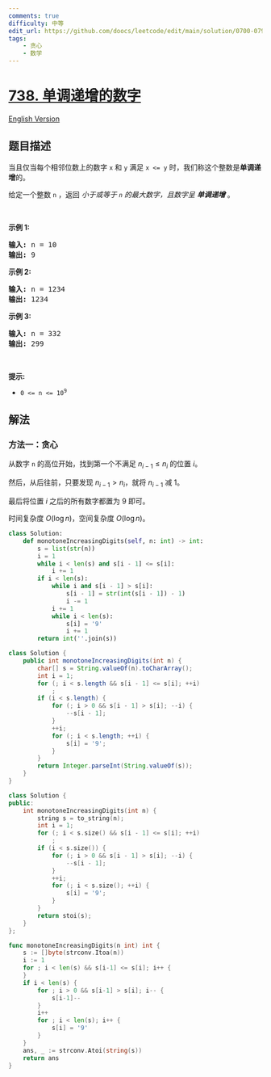 ```yaml
---
comments: true
difficulty: 中等
edit_url: https://github.com/doocs/leetcode/edit/main/solution/0700-0799/0738.Monotone%20Increasing%20Digits/README.md
tags:
    - 贪心
    - 数学
---
```


# [738. 单调递增的数字](https://leetcode.cn/problems/monotone-increasing-digits)

[English Version](/solution/0700-0799/0738.Monotone%20Increasing%20Digits/README_EN.md)

## 题目描述

<!-- 这里写题目描述 -->

<p>当且仅当每个相邻位数上的数字&nbsp;<code>x</code>&nbsp;和&nbsp;<code>y</code>&nbsp;满足&nbsp;<code>x &lt;= y</code>&nbsp;时，我们称这个整数是<strong>单调递增</strong>的。</p>

<p>给定一个整数 <code>n</code> ，返回 <em>小于或等于 <code>n</code> 的最大数字，且数字呈 <strong>单调递增</strong></em> 。</p>

<p>&nbsp;</p>

<p><strong>示例 1:</strong></p>

<pre>
<strong>输入:</strong> n = 10
<strong>输出:</strong> 9
</pre>

<p><strong>示例 2:</strong></p>

<pre>
<strong>输入:</strong> n = 1234
<strong>输出:</strong> 1234
</pre>

<p><strong>示例 3:</strong></p>

<pre>
<strong>输入:</strong> n = 332
<strong>输出:</strong> 299
</pre>

<p>&nbsp;</p>

<p><strong>提示:</strong></p>

<ul>
	<li><code>0 &lt;= n &lt;= 10<sup>9</sup></code></li>
</ul>

## 解法

### 方法一：贪心

从数字 `n` 的高位开始，找到第一个不满足 $n_{i-1} \le n_i$ 的位置 $i$。

然后，从后往前，只要发现 $n_{i-1} \gt n_i$，就将 $n_{i-1}$ 减 1。

最后将位置 $i$ 之后的所有数字都置为 9 即可。

时间复杂度 $O(\log n)$，空间复杂度 $O(\log n)$。

<!-- tabs:start -->

```python
class Solution:
    def monotoneIncreasingDigits(self, n: int) -> int:
        s = list(str(n))
        i = 1
        while i < len(s) and s[i - 1] <= s[i]:
            i += 1
        if i < len(s):
            while i and s[i - 1] > s[i]:
                s[i - 1] = str(int(s[i - 1]) - 1)
                i -= 1
            i += 1
            while i < len(s):
                s[i] = '9'
                i += 1
        return int(''.join(s))
```

```java
class Solution {
    public int monotoneIncreasingDigits(int n) {
        char[] s = String.valueOf(n).toCharArray();
        int i = 1;
        for (; i < s.length && s[i - 1] <= s[i]; ++i)
            ;
        if (i < s.length) {
            for (; i > 0 && s[i - 1] > s[i]; --i) {
                --s[i - 1];
            }
            ++i;
            for (; i < s.length; ++i) {
                s[i] = '9';
            }
        }
        return Integer.parseInt(String.valueOf(s));
    }
}
```

```cpp
class Solution {
public:
    int monotoneIncreasingDigits(int n) {
        string s = to_string(n);
        int i = 1;
        for (; i < s.size() && s[i - 1] <= s[i]; ++i)
            ;
        if (i < s.size()) {
            for (; i > 0 && s[i - 1] > s[i]; --i) {
                --s[i - 1];
            }
            ++i;
            for (; i < s.size(); ++i) {
                s[i] = '9';
            }
        }
        return stoi(s);
    }
};
```

```go
func monotoneIncreasingDigits(n int) int {
	s := []byte(strconv.Itoa(n))
	i := 1
	for ; i < len(s) && s[i-1] <= s[i]; i++ {
	}
	if i < len(s) {
		for ; i > 0 && s[i-1] > s[i]; i-- {
			s[i-1]--
		}
		i++
		for ; i < len(s); i++ {
			s[i] = '9'
		}
	}
	ans, _ := strconv.Atoi(string(s))
	return ans
}
```

<!-- tabs:end -->

<!-- end -->
